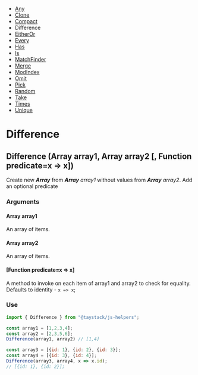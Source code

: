 - [Any](./Any.md#any)
- [Clone](./Clone.md#clone)
- [Compact](./Compact.md#compact)
- Difference
- [EitherOr](./EitherOr.md#eitheror)
- [Every](./Every.md#every)
- [Has](./Has.md#has)
- [Is](./Is.md#is)
- [MatchFinder](./MatchFinder.md#matchfinder)
- [Merge](./Merge.md#merge)
- [ModIndex](./ModIndex.md#modindex)
- [Omit](./Omit.md#omit)
- [Pick](./Pick.md#pick)
- [Random](./Random.md#random)
- [Take](./Take.md#take)
- [Times](./Times.md#times)
- [Unique](./Unique.md#unique)

# Difference

## Difference (Array array1, Array array2 [, Function predicate=x => x])

Create new ***Array*** from _***Array*** array1_ without values from _***Array*** array2_. Add an optional predicate

### Arguments

#### Array array1

An array of items.

#### Array array2

An array of items.

#### [Function predicate=x => x]

A method to invoke on each item of array1 and array2 to check for equality. Defaults to identity - `x => x`;

### Use

```javascript
import { Difference } from "@taystack/js-helpers";

const array1 = [1,2,3,4];
const array2 = [2,3,5,6];
Difference(array1, array2) // [1,4]

const array3 = [{id: 1}, {id: 2}, {id: 3}];
const array4 = [{id: 3}, {id: 4}];
Difference(array3, array4, x => x.id);
// [{id: 1}, {id: 2}];
```
